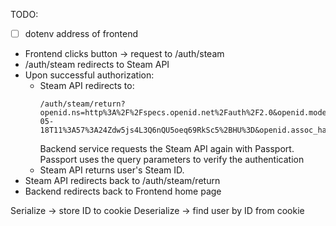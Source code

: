 TODO:

-   [ ] dotenv address of frontend

-   Frontend clicks button -> request to /auth/steam
-   /auth/steam redirects to Steam API
-   Upon successful authorization:
    -   Steam API redirects to:
        ```
        /auth/steam/return?openid.ns=http%3A%2F%2Fspecs.openid.net%2Fauth%2F2.0&openid.mode=id_res&openid.op_endpoint=https%3A%2F%2Fsteamcommunity.com%2Fopenid%2Flogin&openid.claimed_id=https%3A%2F%2Fsteamcommunity.com%2Fopenid%2Fid%2F76561198067699902&openid.identity=https%3A%2F%2Fsteamcommunity.com%2Fopenid%2Fid%2F76561198067699902&openid.return_to=http%3A%2F%2Flocalhost%3A3000%2Fauth%2Fsteam%2Freturn&openid.response_nonce=2024-05-18T11%3A57%3A24Zdw5js4L3Q6nQU5oeq69RkSc5%2BHU%3D&openid.assoc_handle=1234567890&openid.signed=signed%2Cop_endpoint%2Cclaimed_id%2Cidentity%2Creturn_to%2Cresponse_nonce%2Cassoc_handle&openid.sig=RMPaBMdQAccZ41Ou82Ar1UJZyEU%3D
        ```
        Backend service requests the Steam API again with Passport. Passport uses the query parameters to verify the authentication
    -   Steam API returns user's Steam ID.
-   Steam API redirects back to /auth/steam/return
-   Backend redirects back to Frontend home page

Serialize -> store ID to cookie
Deserialize -> find user by ID from cookie
